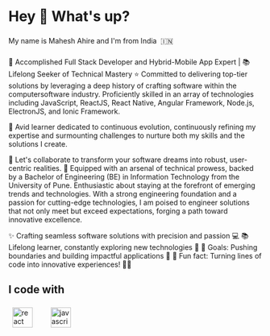<h1 align="left">Hey 👋 What's up?</h1>

###

<p align="left">My name is Mahesh Ahire and I'm from India  🇮🇳</p>

###

🚀 Accomplished Full Stack Developer and Hybrid-Mobile App Expert | 📚 Lifelong Seeker of Technical Mastery
⭐️ Committed to delivering top-tier solutions by leveraging a deep history of crafting software within the computersoftware industry. 
Proficiently skilled in an array of technologies including JavaScript, ReactJS, 
React Native, Angular Framework, Node.js, ElectronJS, and Ionic Framework.


🌱 Avid learner dedicated to continuous evolution, continuously refining my expertise
and surmounting challenges to nurture both my skills and the solutions I create.

🤝 Let's collaborate to transform your software dreams into robust, user-centric realities.
🔧 Equipped with an arsenal of technical prowess, backed by a Bachelor of Engineering (BE) in Information Technology from the University of Pune. Enthusiastic about staying at the forefront of emerging trends and technologies.
With a strong engineering foundation and a passion for cutting-edge technologies, I am poised to engineer solutions that not only meet but exceed expectations, forging a path toward innovative excellence.

✨ Crafting seamless software solutions with precision and passion 💻 
📚 Lifelong learner, constantly exploring new technologies 🌟 
🎯 Goals: Pushing boundaries and building impactful applications 🚀
🎲 Fun fact: Turning lines of code into innovative experiences! 🚀🔥

<h2 align="left">I code with</h2>

###

<div align="left">
  <img src="https://cdn.jsdelivr.net/gh/devicons/devicon/icons/react/react-original.svg" height="40" alt="react logo"  />
  <img width="12" />
  <img src="https://cdn.jsdelivr.net/gh/devicons/devicon/icons/javascript/javascript-original.svg" height="40" alt="javascript logo"  />
</div>

###

